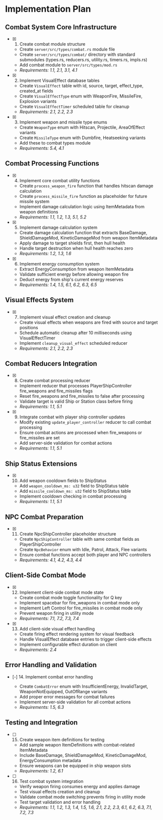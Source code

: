 # Implementation Plan

## Combat System Core Infrastructure

- [x] 1. Create combat module structure

  - Create `server/src/types/combat.rs` module file
  - Create `server/src/types/combat/` directory with standard submodules (types.rs, reducers.rs, utility.rs, timers.rs, impls.rs)
  - Add combat module to `server/src/types/mod.rs`
  - _Requirements: 1.1, 2.1, 3.1, 4.1_

- [x] 2. Implement VisualEffect database tables

  - Create `VisualEffect` table with id, source, target, effect_type, created_at fields
  - Create `VisualEffectType` enum with WeaponFire, MissileFire, Explosion variants
  - Create `VisualEffectTimer` scheduled table for cleanup
  - _Requirements: 2.1, 2.2, 2.3_

- [x] 3. Implement weapon and missile type enums

  - Create `WeaponType` enum with Hitscan, Projectile, AreaOfEffect variants
  - Create `MissileType` enum with Dumbfire, Heatseeking variants
  - Add these to combat types module
  - _Requirements: 5.4, 4.1_

## Combat Processing Functions

- [x] 4. Implement core combat utility functions

  - Create `process_weapon_fire` function that handles hitscan damage calculation
  - Create `process_missile_fire` function as placeholder for future missile system
  - Implement damage calculation logic using ItemMetadata from weapon definitions
  - _Requirements: 1.1, 1.2, 1.3, 5.1, 5.2_

- [x] 5. Implement damage calculation system

  - Create damage calculation function that extracts BaseDamage, ShieldDamageMod, KineticDamageMod from weapon ItemMetadata
  - Apply damage to target shields first, then hull health
  - Handle target destruction when hull health reaches zero
  - _Requirements: 1.2, 1.3, 1.6_

- [x] 6. Implement energy consumption system

  - Extract EnergyConsumption from weapon ItemMetadata
  - Validate sufficient energy before allowing weapon fire
  - Deduct energy from ship's current energy reserves
  - _Requirements: 1.4, 1.5, 6.1, 6.2, 6.3, 6.5_

## Visual Effects System

- [x] 7. Implement visual effect creation and cleanup

  - Create visual effects when weapons are fired with source and target positions
  - Schedule automatic cleanup after 10 milliseconds using VisualEffectTimer
  - Implement `cleanup_visual_effect` scheduled reducer
  - _Requirements: 2.1, 2.2, 2.3_

## Combat Reducers Integration

- [x] 8. Create combat processing reducer

  - Implement reducer that processes PlayerShipController fire_weapons and fire_missiles flags
  - Reset fire_weapons and fire_missiles to false after processing
  - Validate target is valid Ship or Station class before firing
  - _Requirements: 1.1, 5.1_

- [x] 9. Integrate combat with player ship controller updates
  - Modify existing `update_player_controller` reducer to call combat processing
  - Ensure combat actions are processed when fire_weapons or fire_missiles are set
  - Add server-side validation for combat actions
  - _Requirements: 1.1, 5.1_

## Ship Status Extensions

- [x] 10. Add weapon cooldown fields to ShipStatus

  - Add `weapon_cooldown_ms: u32` field to ShipStatus table
  - Add `missile_cooldown_ms: u32` field to ShipStatus table
  - Implement cooldown checking in combat processing
  - _Requirements: 1.1, 5.1_

## NPC Combat Preparation

- [x] 11. Create NpcShipController placeholder structure

  - Create `NpcShipController` table with same combat fields as PlayerShipController
  - Create `NpcBehavior` enum with Idle, Patrol, Attack, Flee variants
  - Ensure combat functions accept both player and NPC controllers
  - _Requirements: 4.1, 4.2, 4.3, 4.4_

## Client-Side Combat Mode

- [x] 12. Implement client-side combat mode state

  - Create combat mode toggle functionality for Q key
  - Implement spacebar for fire_weapons in combat mode only
  - Implement Left Control for fire_missiles in combat mode only
  - Prevent weapon firing in utility mode
  - _Requirements: 7.1, 7.2, 7.3, 7.4_

- [x] 13. Add client-side visual effect handling

  - Create firing effect rendering system for visual feedback
  - Handle VisualEffect database entries to trigger client-side effects
  - Implement configurable effect duration on client
  - _Requirements: 2.4_

## Error Handling and Validation

- [-] 14. Implement combat error handling

  - Create `CombatError` enum with InsufficientEnergy, InvalidTarget, WeaponNotEquipped, OutOfRange variants
  - Add proper error messages for combat failures
  - Implement server-side validation for all combat actions
  - _Requirements: 1.5, 6.3_

## Testing and Integration

- [ ] 15. Create weapon item definitions for testing

  - Add sample weapon ItemDefinitions with combat-related ItemMetadata
  - Include BaseDamage, ShieldDamageMod, KineticDamageMod, EnergyConsumption metadata
  - Ensure weapons can be equipped in ship weapon slots
  - _Requirements: 1.2, 6.1_

- [ ] 16. Test combat system integration
  - Verify weapon firing consumes energy and applies damage
  - Test visual effects creation and cleanup
  - Validate combat mode switching prevents firing in utility mode
  - Test target validation and error handling
  - _Requirements: 1.1, 1.2, 1.3, 1.4, 1.5, 1.6, 2.1, 2.2, 2.3, 6.1, 6.2, 6.3, 7.1, 7.2, 7.3_
